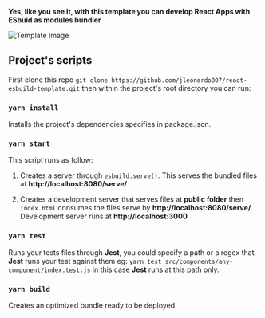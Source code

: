 **Yes, like you see it, with this template you can develop React Apps with ESbuid as modules bundler**

![Template Image](https://res.cloudinary.com/ackerman/image/upload/v1629677479/repos-assets/react-esbuild-template_g3zfyo.png)

## Project's scripts

First clone this repo `git clone https://github.com/jleonardo007/react-esbuild-template.git` then within the project's root directory you can run:

### `yarn install`

Installs the project's dependencies specifies in package.json.

### `yarn start`

This script runs as follow:

1. Creates a server through `esbuild.serve()`. This serves the bundled files at **http://localhost:8080/serve/**.

2. Creates a development server that serves files at **public folder** then `index.html` consumes the files serve by **http://localhost:8080/serve/**. Development server runs at **http://localhost:3000**

### `yarn test`

Runs your tests files through **Jest**, you could specify a path or a regex that **Jest** runs your test against them eg: `yarn test src/components/any-component/index.test.js` in this case **Jest** runs at this path only.

### `yarn build`

Creates an optimized bundle ready to be deployed.
